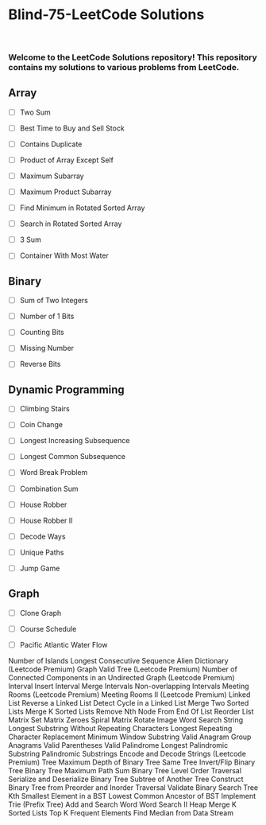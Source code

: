 # Blind-75-LeetCode Solutions
<br>
<h3>Welcome to the LeetCode Solutions repository! This repository contains my solutions to various problems from LeetCode.</h3>

## Array

-[ ] Two Sum

-[ ] Best Time to Buy and Sell Stock

-[ ] Contains Duplicate

-[ ] Product of Array Except Self

-[ ] Maximum Subarray

-[ ] Maximum Product Subarray

-[ ] Find Minimum in Rotated Sorted Array

-[ ] Search in Rotated Sorted Array

-[ ] 3 Sum

-[ ] Container With Most Water



## Binary

-[ ] Sum of Two Integers

-[ ] Number of 1 Bits

-[ ] Counting Bits

-[ ] Missing Number

-[ ] Reverse Bits



## Dynamic Programming

-[ ] Climbing Stairs

-[ ] Coin Change

-[ ] Longest Increasing Subsequence

-[ ] Longest Common Subsequence

-[ ] Word Break Problem

-[ ] Combination Sum

-[ ] House Robber

-[ ] House Robber II

-[ ] Decode Ways

-[ ] Unique Paths

-[ ] Jump Game



## Graph

-[ ] Clone Graph

-[ ] Course Schedule

-[ ] Pacific Atlantic Water Flow

Number of Islands
Longest Consecutive Sequence
Alien Dictionary (Leetcode Premium)
Graph Valid Tree (Leetcode Premium)
Number of Connected Components in an Undirected Graph (Leetcode Premium)
Interval
Insert Interval
Merge Intervals
Non-overlapping Intervals
Meeting Rooms (Leetcode Premium)
Meeting Rooms II (Leetcode Premium)
Linked List
Reverse a Linked List
Detect Cycle in a Linked List
Merge Two Sorted Lists
Merge K Sorted Lists
Remove Nth Node From End Of List
Reorder List
Matrix
Set Matrix Zeroes
Spiral Matrix
Rotate Image
Word Search
String
Longest Substring Without Repeating Characters
Longest Repeating Character Replacement
Minimum Window Substring
Valid Anagram
Group Anagrams
Valid Parentheses
Valid Palindrome
Longest Palindromic Substring
Palindromic Substrings
Encode and Decode Strings (Leetcode Premium)
Tree
Maximum Depth of Binary Tree
Same Tree
Invert/Flip Binary Tree
Binary Tree Maximum Path Sum
Binary Tree Level Order Traversal
Serialize and Deserialize Binary Tree
Subtree of Another Tree
Construct Binary Tree from Preorder and Inorder Traversal
Validate Binary Search Tree
Kth Smallest Element in a BST
Lowest Common Ancestor of BST
Implement Trie (Prefix Tree)
Add and Search Word
Word Search II
Heap
Merge K Sorted Lists
Top K Frequent Elements
Find Median from Data Stream
